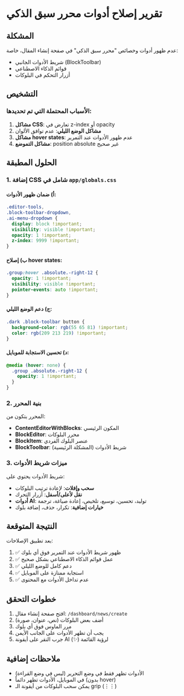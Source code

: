 # تقرير إصلاح أدوات محرر سبق الذكي

## المشكلة
عدم ظهور أدوات وخصائص "محرر سبق الذكي" في صفحة إنشاء المقال، خاصة:
- شريط الأدوات الجانبي (BlockToolbar)
- قوائم الذكاء الاصطناعي
- أزرار التحكم في البلوكات

## التشخيص

### الأسباب المحتملة التي تم تحديدها:
1. **مشاكل CSS**: تعارض في z-index أو opacity
2. **مشاكل الوضع الليلي**: عدم توافق الألوان
3. **مشاكل hover states**: عدم ظهور الأدوات عند التمرير
4. **مشاكل التموضع**: position absolute غير صحيح

## الحلول المطبقة

### 1. إضافة CSS شامل في `app/globals.css`

#### أ) ضمان ظهور الأدوات:
```css
.editor-tools,
.block-toolbar-dropdown,
.ai-menu-dropdown {
  display: block !important;
  visibility: visible !important;
  opacity: 1 !important;
  z-index: 9999 !important;
}
```

#### ب) إصلاح hover states:
```css
.group:hover .absolute.-right-12 {
  opacity: 1 !important;
  visibility: visible !important;
  pointer-events: auto !important;
}
```

#### ج) دعم الوضع الليلي:
```css
.dark .block-toolbar button {
  background-color: rgb(55 65 81) !important;
  color: rgb(209 213 219) !important;
}
```

#### د) تحسين الاستجابة للموبايل:
```css
@media (hover: none) {
  .group .absolute.-right-12 {
    opacity: 1 !important;
  }
}
```

### 2. بنية المحرر

المحرر يتكون من:
- **ContentEditorWithBlocks**: المكون الرئيسي
- **BlockEditor**: محرر البلوكات
- **BlockItem**: عنصر البلوك الفردي
- **BlockToolbar**: شريط الأدوات (المشكلة الرئيسية)

### 3. ميزات شريط الأدوات

شريط الأدوات يحتوي على:
- **سحب وإفلات**: لإعادة ترتيب البلوكات
- **نقل لأعلى/أسفل**: أزرار التحرك
- **أدوات AI**: توليد، تحسين، توسيع، تلخيص، إعادة صياغة، ترجمة
- **خيارات إضافية**: تكرار، حذف، إضافة بلوك

## النتيجة المتوقعة

بعد تطبيق الإصلاحات:
1. ✅ ظهور شريط الأدوات عند التمرير فوق أي بلوك
2. ✅ عمل قوائم الذكاء الاصطناعي بشكل صحيح
3. ✅ دعم كامل للوضع الليلي
4. ✅ استجابة ممتازة على الموبايل
5. ✅ عدم تداخل الأدوات مع المحتوى

## خطوات التحقق

1. افتح صفحة إنشاء مقال: `/dashboard/news/create`
2. أضف بعض البلوكات (نص، عنوان، صورة)
3. مرر الماوس فوق أي بلوك
4. يجب أن تظهر الأدوات على الجانب الأيمن
5. جرب النقر على أيقونة AI (✨) لرؤية القائمة

## ملاحظات إضافية

- الأدوات تظهر فقط في وضع التحرير (ليس في وضع القراءة)
- في الموبايل، الأدوات تظهر دائماً (بدون hover)
- يمكن سحب البلوكات من أيقونة الـ grip (⋮⋮) 